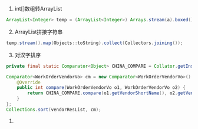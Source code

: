 

1. int[]数组转ArrayList

```java
ArrayList<Integer> temp = (ArrayList<Integer>) Arrays.stream(a).boxed().collect(Collectors.toList());
```

2. ArrayList拼接字符串

```java
temp.stream().map(Objects::toString).collect(Collectors.joining());
```

3. 对汉字排序

```java
private final static Comparator<Object> CHINA_COMPARE = Collator.getInstance(java.util.Locale.CHINA);

Comparator<WorkOrderVendorVo> cm = new Comparator<WorkOrderVendorVo>() {
    @Override
    public int compare(WorkOrderVendorVo o1, WorkOrderVendorVo o2) {
        return CHINA_COMPARE.compare(o1.getVendorShortName(), o2.getVendorShortName());
    }
};
Collections.sort(vendorResList, cm);
```

1. 





















































